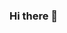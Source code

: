 ### Hi there 👋

<!--
**aldorithms/aldorithms** is a ✨ _special_ ✨ repository because its `README.md` (this file) appears on your GitHub profile.

Here are some ideas to get you started:
<a href="https://app.daily.dev/aldorithms"><img src="https://api.daily.dev/devcards/f787df6918cc43a5ae94faff1c212988.png?r=wps" width="400" alt="Aldo's Dev Card"/></a>
- 🔭 I’m currently working on ...
- 🌱 I’m currently learning ...
- 👯 I’m looking to collaborate on ...
- 🤔 I’m looking for help with ...
- 💬 Ask me about ...
- 📫 How to reach me: ...
- 😄 Pronouns: ...
- ⚡ Fun fact: ...
-->
